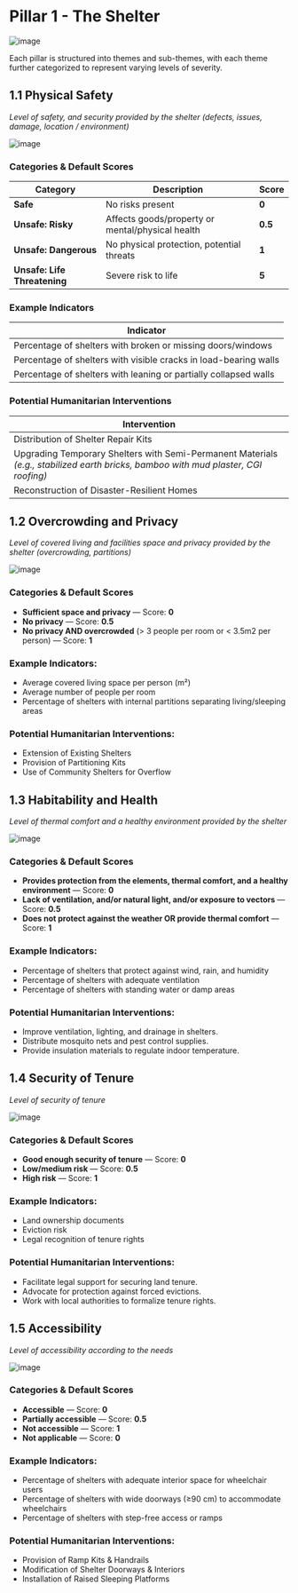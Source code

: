 # **Pillar 1** - The Shelter

![image](https://github.com/user-attachments/assets/9cc86ab2-2ad4-42a6-b593-7c78386479ec)

Each pillar is structured into themes and sub-themes, with each theme further categorized to represent varying levels of severity.



## **1.1 Physical Safety**
_Level of safety, and security provided by the shelter (defects, issues, damage, location / environment)_

![image](https://github.com/user-attachments/assets/1f18c17f-d04a-44a4-8729-043f655fc86c)

### Categories & Default Scores

| **Category**                  | **Description**                                      | **Score** |
|--------------------------------|------------------------------------------------------|----------|
| **Safe**                       | No risks present                                   | **0**    |
| **Unsafe: Risky**              | Affects goods/property or mental/physical health   | **0.5**  |
| **Unsafe: Dangerous**          | No physical protection, potential threats          | **1**    |
| **Unsafe: Life Threatening**   | Severe risk to life                                | **5**    |

### Example Indicators

| **Indicator** |
|--------------|
| Percentage of shelters with broken or missing doors/windows |
| Percentage of shelters with visible cracks in load-bearing walls |
| Percentage of shelters with leaning or partially collapsed walls |

### Potential Humanitarian Interventions

| **Intervention** |
|------------------|
| Distribution of Shelter Repair Kits |
| Upgrading Temporary Shelters with Semi-Permanent Materials *(e.g., stabilized earth bricks, bamboo with mud plaster, CGI roofing)* |
| Reconstruction of Disaster-Resilient Homes |

## **1.2 Overcrowding and Privacy** 
_Level of covered living and facilities space and privacy provided by the shelter (overcrowding, partitions)_

![image](https://github.com/user-attachments/assets/5d62b473-ede1-49e6-a74a-b92840c18bd9)

### Categories & Default Scores

- **Sufficient space and privacy** — Score: **0**
- **No privacy** — Score: **0.5**
- **No privacy AND overcrowded** (> 3 people per room or < 3.5m2 per person) — Score: **1**

### Example Indicators:
- Average covered living space per person (m²)
- Average number of people per room
- Percentage of shelters with internal partitions separating living/sleeping areas

### Potential Humanitarian Interventions:
- Extension of Existing Shelters
- Provision of Partitioning Kits
- Use of Community Shelters for Overflow


## **1.3 Habitability and Health**
_Level of thermal comfort and a healthy environment provided by the shelter_  

![image](https://github.com/user-attachments/assets/25626cea-4e96-4d84-8ed6-2b92a238f56f)

### Categories & Default Scores

- **Provides protection from the elements, thermal comfort, and a healthy environment** — Score: **0**
- **Lack of ventilation, and/or natural light, and/or exposure to vectors** — Score: **0.5**
- **Does not protect against the weather OR provide thermal comfort** — Score: **1** 

### Example Indicators:
- Percentage of shelters that protect against wind, rain, and humidity
- Percentage of shelters with adequate ventilation
- Percentage of shelters with standing water or damp areas

### Potential Humanitarian Interventions:
- Improve ventilation, lighting, and drainage in shelters.  
- Distribute mosquito nets and pest control supplies.  
- Provide insulation materials to regulate indoor temperature.  


## **1.4 Security of Tenure**
_Level of security of tenure_

![image](https://github.com/user-attachments/assets/ad5a7007-81e0-48a1-add4-922521fcc7c6)

### Categories & Default Scores

- **Good enough security of tenure** — Score: **0**  
- **Low/medium risk** — Score: **0.5**  
- **High risk** — Score: **1**  

### Example Indicators:
- Land ownership documents
- Eviction risk
- Legal recognition of tenure rights  

### Potential Humanitarian Interventions:
- Facilitate legal support for securing land tenure.  
- Advocate for protection against forced evictions.  
- Work with local authorities to formalize tenure rights.  

## **1.5 Accessibility**
_Level of accessibility according to the needs_ 

![image](https://github.com/user-attachments/assets/c2e67f75-9682-48bd-ac97-3e31b7ee4db0)

### Categories & Default Scores
- **Accessible** — Score: **0** 
- **Partially accessible** — Score: **0.5**   
- **Not accessible** — Score: **1**   
- **Not applicable** — Score: **0** 

### Example Indicators:
- Percentage of shelters with adequate interior space for wheelchair users
- Percentage of shelters with wide doorways (≥90 cm) to accommodate wheelchairs
- Percentage of shelters with step-free access or ramps

### Potential Humanitarian Interventions:
- Provision of Ramp Kits & Handrails
- Modification of Shelter Doorways & Interiors
- Installation of Raised Sleeping Platforms



